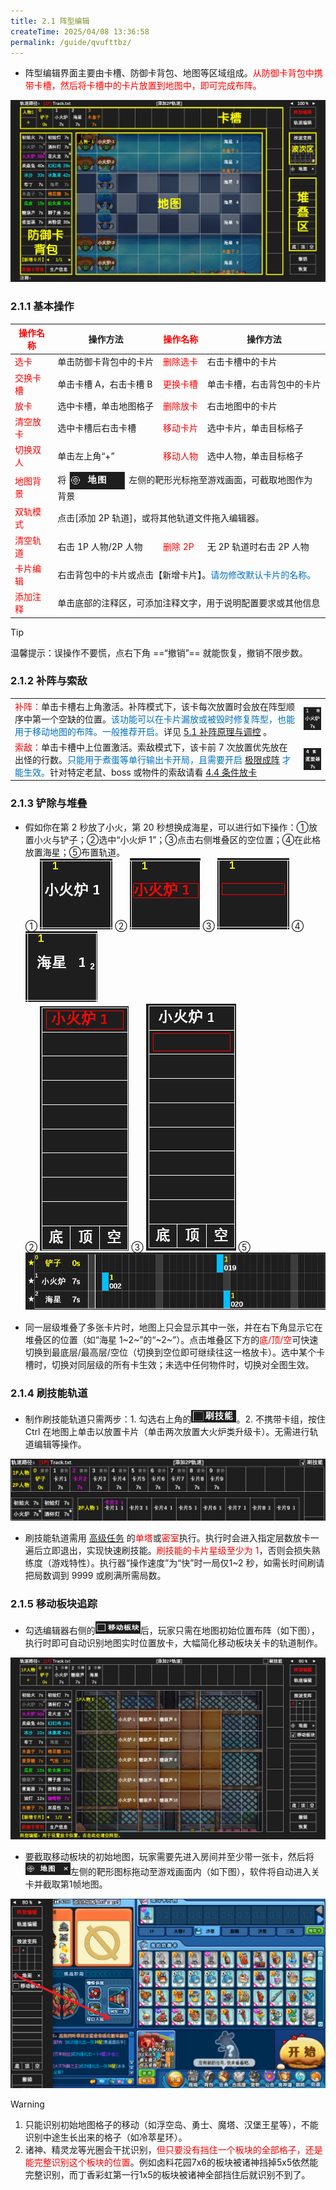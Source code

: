 ```yaml
---
title: 2.1 阵型编辑
createTime: 2025/04/08 13:36:58
permalink: /guide/qvufttbz/
---
```


- 阵型编辑界面主要由卡槽、防御卡背包、地图等区域组成。<span style="color: red;">从防御卡背包中携带卡槽，然后将卡槽中的卡片放置到地图中，即可完成布阵。</span>

![](./picture/2.1.0.1.png)

### 2.1.1 基本操作

<table>
<thead>
  <tr>
    <th><span style="color: red;">操作名称</span></th>
    <th>操作方法</th>
    <th><span style="color: red;">操作名称</span></th>
    <th>操作方法</th>
  </tr>
</thead>
<tbody>
  <tr>
    <td><span style="color: red;">选卡</span></td>
    <td>单击防御卡背包中的卡片</td>
    <td><span style="color: red;">删除选卡</span></td>
    <td>右击卡槽中的卡片</td>
  </tr>

  <tr>
    <td><span style="color: red;">交换卡槽</span></td>
    <td>单击卡槽 A，右击卡槽 B</td>
    <td><span style="color: red;">更换卡槽</span></td>
    <td>单击卡槽，右击背包中的卡片</td>
  </tr>

  <tr>
    <td><span style="color: red;">放卡</span></td>
    <td>选中卡槽，单击地图格子</td>
    <td><span style="color: red;">删除放卡</span></td>
    <td>右击地图中的卡片</td>
  </tr>

  <tr>
    <td><span style="color: red;">清空放卡</span></td>
    <td>选中卡槽后右击卡槽</td>
    <td><span style="color: red;">移动卡片</span></td>
    <td>选中卡片，单击目标格子</td>
  </tr>

  <tr>
    <td><span style="color: red;">切换双人</span></td>
    <td>单击左上角“+”</td>
    <td><span style="color: red;">移动人物</span></td>
    <td>选中人物，单击目标格子</td>
  </tr>

  <tr>
    <td><span style="color: red;">地图背景</span></td>
    <td colspan="3">将<img src="./picture/2.1.1.1.png" 
      style="vertical-align: middle; width: 90px; margin: 0 5px"
    >左侧的靶形光标拖至游戏画面，可截取地图作为背景</td>
  </tr>

  <tr>
    <td><span style="color: red;">双轨模式</span></td>
    <td colspan="3">点击[添加 2P 轨道]，或将其他轨道文件拖入编辑器。</td>
  </tr>

  <tr>
    <td><span style="color: red;">清空轨道</span></td>
    <td>右击 1P 人物/2P 人物</td>
    <td><span style="color: red;">删除 2P </span></td>
    <td>无 2P 轨道时右击 2P 人物</td>
  </tr>

  <tr>
    <td><span style="color: red;">卡片编辑</span></td>
    <td colspan="3">右击背包中的卡片或点击【新增卡片】。<span style="color: #0070C0;">请勿修改默认卡片的名称。</span></td>
  </tr>

  <tr>
    <td><span style="color: red;">添加注释</span></td>
    <td colspan="3">单击底部的注释区，可添加注释文字，用于说明配置要求或其他信息</td>
  </tr>
</tbody>
</table>

> [!tip]
> 温馨提示：误操作不要慌，点右下角 ==“撤销”== 就能恢复，撤销不限步数。 

### 2.1.2 补阵与索敌

<table>
<tbody>
  <tr>
    <td><span style="color: red;">补阵：</span>单击卡槽右上角激活。补阵模式下，该卡每次放置时会放在阵型顺序中第一个空缺的位置。<span style="color: #0070C0;">该功能可以在卡片漏放或被毁时修复阵型，也能用于移动地图的布阵。一般推荐开启。</span>详见 <a href="/Track-Web/guide/mzdpqza3/">5.1 补阵原理与调控</a> 。</td>
    <td><img src="./picture/2.1.2.1.png" 
      style="vertical-align: middle; ">
    </td>
  </tr>

  <tr>
    <td><span style="color: red;">索敌：</span>单击卡槽中上位置激活。索敌模式下，该卡前 7 次放置优先放在出怪的行数。<span style="color: #0070C0;">只能用于煮蛋等单行输出卡开局，且需要开启 <a href="/Track-Web/guide/932mbqdu/">极限成阵</a><!--2.2--> 才能生效。</span>针对特定老鼠、boss 或物件的索敌请看 <a href="/Track-Web/guide/v62bwilf/">4.4 条件放卡</a></td>
    <td><img src="./picture/2.1.2.2.png" 
      style="vertical-align: middle; ">
    </td>
  </tr>
</tbody>
</table>

### 2.1.3 铲除与堆叠

- 假如你在第 2 秒放了小火，第 20 秒想换成海星，可以进行如下操作：①放置小火与铲子；②选中“小火炉 1”；③点击右侧堆叠区的空位置；④在此格放置海星；⑤布置轨道。<br>
① ![](./picture/2.1.3.1.png) ② ![](./picture/2.1.3.2.png) ③ ![](./picture/2.1.3.3.png) ④ ![](./picture/2.1.3.4.png) <br>
② ![](./picture/2.1.3.2-2.png) ③ ![](./picture/2.1.3.3-2.png)
⑤ ![](./picture/2.1.3.5.png)

- 同一层级堆叠了多张卡片时，地图上只会显示其中一张，并在右下角显示它在堆叠区的位置（如“海星 1~2~”的“~2~”）。点击堆叠区下方的<span style="color: red;">底/顶/空</span>可快速切换到最底层/最高层/空位（切换到空位即可继续往这一格放卡）。选中某个卡槽时，切换对同层级的所有卡生效；未选中任何物件时，切换对全图生效。

### 2.1.4 刷技能轨道

- 制作刷技能轨道只需两步：1. 勾选右上角的<img src="./picture/2.1.4.1.png" alt="" width="72" height="20">。2. 不携带卡组，按住 Ctrl 在地图上单击以放置卡片（单击两次放置大火炉类升级卡）。无需进行轨道编辑等操作。

![](./picture/2.1.4.2.png)

- 刷技能轨道需用 [高级任务](/Track-Web/guide/f0kz7lyd/)<!--3.2--> 的<span style="color: red;">单塔</span>或<span style="color: red;">密室</span>执行。执行时会进入指定层数放卡一遍后立即退出，实现快速刷技能。<span style="color: red;">刷技能的卡片星级至少为 1</span>，否则会损失熟练度（游戏特性）。执行器“操作速度”为“快”时一局仅1~2 秒，如需长时间刷请把局数调到 9999 或刷满所需局数。

### 2.1.5 移动板块追踪

- 勾选编辑器右侧的<img src="./picture/2.1.5.1.png" alt="" width="72" height="20">后，玩家只需在地图初始位置布阵（如下图），执行时即可自动识别地图实时位置放卡，大幅简化移动板块关卡的轨道制作。

![](./picture/2.1.5.2.png)

- 要截取移动板块的初始地图，玩家需要先进入房间并至少带一张卡，然后将<img src="./picture/2.1.5.3.png" alt="" width="72" height="20">左侧的靶形图标拖动至游戏画面内（如下图），软件将自动进入关卡并截取第1帧地图。

![](./picture/2.1.5.4.png)

> [!warning]
> 1. 只能识别初始地图格子的移动（如浮空岛、勇士、魔塔、汉堡王星等），不能识别中途生长出来的格子（如冷萃星环）。
> 2. 诸神、精灵龙等光圈会干扰识别，<span style="color: red;">但只要没有挡住一个板块的全部格子，还是能完整识别这个板块的位置</span>。例如卤料花园7x6的板块被诸神挡掉5x5依然能完整识别，而丁香彩虹第一行1x5的板块被诸神全部挡住后就识别不到了。
